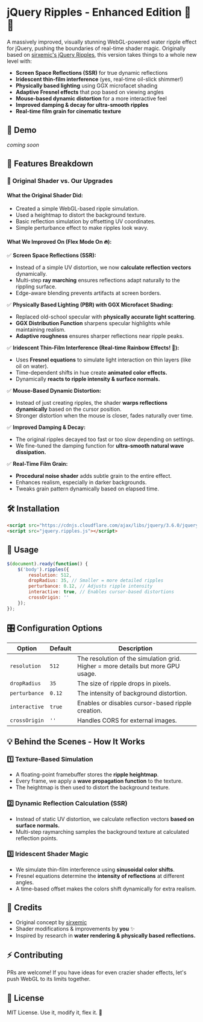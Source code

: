 # jQuery Ripples - Enhanced Edition 🌊✨

A massively improved, visually stunning WebGL-powered water ripple effect for jQuery, pushing the boundaries of real-time shader magic. Originally based on [sirxemic's jQuery Ripples](https://github.com/sirxemic/jquery.ripples), this version takes things to a whole new level with:

- **Screen Space Reflections (SSR)** for true dynamic reflections
- **Iridescent thin-film interference** (yes, real-time oil-slick shimmer!)
- **Physically based lighting** using GGX microfacet shading
- **Adaptive Fresnel effects** that pop based on viewing angles
- **Mouse-based dynamic distortion** for a more interactive feel
- **Improved damping & decay for ultra-smooth ripples**
- **Real-time film grain for cinematic texture**

## 🚀 Demo
_coming soon_

## 🎨 Features Breakdown

### 🌊 Original Shader vs. Our Upgrades

#### What the Original Shader Did:
- Created a simple WebGL-based ripple simulation.
- Used a heightmap to distort the background texture.
- Basic reflection simulation by offsetting UV coordinates.
- Simple perturbance effect to make ripples look wavy.

#### What We Improved On (Flex Mode On 🔥):
✅ **Screen Space Reflections (SSR):**
- Instead of a simple UV distortion, we now **calculate reflection vectors** dynamically.
- Multi-step **ray marching** ensures reflections adapt naturally to the rippling surface.
- Edge-aware blending prevents artifacts at screen borders.

✅ **Physically Based Lighting (PBR) with GGX Microfacet Shading:**
- Replaced old-school specular with **physically accurate light scattering**.
- **GGX Distribution Function** sharpens specular highlights while maintaining realism.
- **Adaptive roughness** ensures sharper reflections near ripple peaks.

✅ **Iridescent Thin-Film Interference (Real-time Rainbow Effects! 🌈):**
- Uses **Fresnel equations** to simulate light interaction on thin layers (like oil on water).
- Time-dependent shifts in hue create **animated color effects.**
- Dynamically **reacts to ripple intensity & surface normals.**

✅ **Mouse-Based Dynamic Distortion:**
- Instead of just creating ripples, the shader **warps reflections dynamically** based on the cursor position.
- Stronger distortion when the mouse is closer, fades naturally over time.

✅ **Improved Damping & Decay:**
- The original ripples decayed too fast or too slow depending on settings.
- We fine-tuned the damping function for **ultra-smooth natural wave dissipation.**

✅ **Real-Time Film Grain:**
- **Procedural noise shader** adds subtle grain to the entire effect.
- Enhances realism, especially in darker backgrounds.
- Tweaks grain pattern dynamically based on elapsed time.

## 🛠️ Installation

```html
<script src="https://cdnjs.cloudflare.com/ajax/libs/jquery/3.6.0/jquery.min.js"></script>
<script src="jquery.ripples.js"></script>
```

## 🚀 Usage

```javascript
$(document).ready(function() {
    $('body').ripples({
        resolution: 512,
        dropRadius: 35, // Smaller = more detailed ripples
        perturbance: 0.12, // Adjusts ripple intensity
        interactive: true, // Enables cursor-based distortions
        crossOrigin: ''
    });
});
```

## 🎛️ Configuration Options
| Option        | Default  | Description |
|--------------|---------|-------------|
| `resolution` | `512` | The resolution of the simulation grid. Higher = more details but more GPU usage. |
| `dropRadius` | `35` | The size of ripple drops in pixels. |
| `perturbance` | `0.12` | The intensity of background distortion. |
| `interactive` | `true` | Enables or disables cursor-based ripple creation. |
| `crossOrigin` | `''` | Handles CORS for external images. |

## 💡 Behind the Scenes - How It Works

### 1️⃣ **Texture-Based Simulation**
- A floating-point framebuffer stores the **ripple heightmap**.
- Every frame, we apply a **wave propagation function** to the texture.
- The heightmap is then used to distort the background texture.

### 2️⃣ **Dynamic Reflection Calculation (SSR)**
- Instead of static UV distortion, we calculate reflection vectors **based on surface normals.**
- Multi-step raymarching samples the background texture at calculated reflection points.

### 3️⃣ **Iridescent Shader Magic**
- We simulate thin-film interference using **sinusoidal color shifts**.
- Fresnel equations determine the **intensity of reflections** at different angles.
- A time-based offset makes the colors shift dynamically for extra realism.

## 🤝 Credits
- Original concept by [sirxemic](https://github.com/sirxemic/jquery.ripples)
- Shader modifications & improvements by **you** ✨
- Inspired by research in **water rendering & physically based reflections.**

## ⚡ Contributing
PRs are welcome! If you have ideas for even crazier shader effects, let's push WebGL to its limits together.

## 📜 License
MIT License. Use it, modify it, flex it. 🚀

